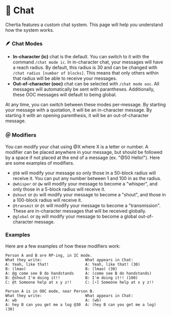 # 💬 Chat

Chertia features a custom chat system. This page will help you understand how the system works.

### 🪶 Chat Modes

* **In-character (ic)** chat is the default. You can switch to it with the command `/chat mode ic`. In in-character chat, your messages will have a reach radius. By default, this radius is 30 and can be changed with `/chat radius [number of blocks]`. This means that only others within that radius will be able to receive your messages.
* **Out-of-character (ooc)** chat can be selected with `/chat mode ooc`. All messages will automatically be sent with parantheses. Additionally, these OOC messages will default to being global. 

At any time, you can switch between these modes per-message. By starting your message with a quotation, it will be an in-character message. By starting it with an opening parenthesis, it will be an out-of-character message.

### ＠ Modifiers

You can modify your chat using @X where X is a letter or number. A modifier can be placed anywhere in your message, but should be followed by a space if not placed at the end of a message (ex. "@50 Hello!"). Here are some examples of modifiers.

* `@50` will modify your message so only those in a 50-block radius will receive it. You can put any number between 1 and 100 in as the radius.
* `@whisper` or `@w` will modify your message to become a "whisper", and only those in a 5-block radius will receive it.
* `@shout` or `@s` will modify your message to become a "shout", and those in a 100-block radius will receive it.
* `@transmit` or `@t` will modify your message to become a "transmission". These are in-character messages that will be received globally.
* `@global` or `@g` will modify your message to become a global out-of-character message.

### Examples
Here are a few examples of how these modifiers work:
```
Person A and B are RP-ing, in IC mode.
What they write:                   What appears in Chat:
A: Yeah, like that!                A: Yeah, like that! (30)
B: (lmao)                          B: (lmao) (30)
A: @g come see B do handstands     A: (come see B do handstands)
B: @shout I'm doing it!!           B: I'm doing it!! (100)
C: @t Someone help at x y z!!      C: [⚡] Someone help at x y z!!
```

```
Person A is in OOC mode, near Person B.
What they write:                   What appears in Chat:
A: wb                              A: (wb)
A: hey B can you get me a log @30  A: (hey B can you get me a log) (30)
```

